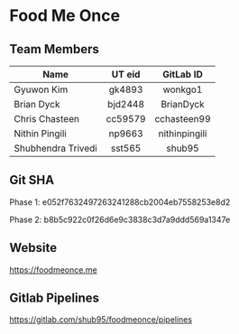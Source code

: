 # Food Me Once

## Team Members
|        Name        | UT eid |   GitLab ID   |
|--------------------|:------:|:-------------:|
|     Gyuwon Kim     | gk4893 |    wonkgo1    |
|     Brian Dyck     |bjd2448 |   BrianDyck   |
|   Chris Chasteen   |cc59579 |  cchasteen99  |
|   Nithin Pingili   | np9663 | nithinpingili |
| Shubhendra Trivedi | sst565 |     shub95    |


## Git SHA
Phase 1: e052f7632497263241288cb2004eb7558253e8d2

Phase 2: b8b5c922c0f26d6e9c3838c3d7a9ddd569a1347e

## Website 
https://foodmeonce.me

## Gitlab Pipelines 
https://gitlab.com/shub95/foodmeonce/pipelines

